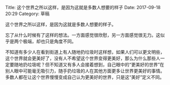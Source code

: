 Title: 这个世界之所以这样，是因为这就是多数人想要的样子
Date: 2017-09-18 20:29
Category: 草稿

这个世界之所以这样，是因为这就是多数人想要的样子。

忘了从什么时候有了这样的想法。一方面感觉很欣慰，另一方面感觉很无力。这似乎是两个极端，却也只是角度不同。

不知道有多少人在看到街道上有人随地扔垃圾时这样想，如果人们可以更文明些，这个世界就会更美好了，没有人不希望这个世界变得更美好，那么为什么那些人一定要随地扔垃圾呢？但不知道又有多人会接着想到，自己眼中的“更美好的世界”在别人眼中可能毫无吸引力，随手扔垃圾的人在其他方面更多让世界更美好的事情。多数人都在让这个世界慢慢变成自己认为更美好的世界，只是这“美好”定义不同。

